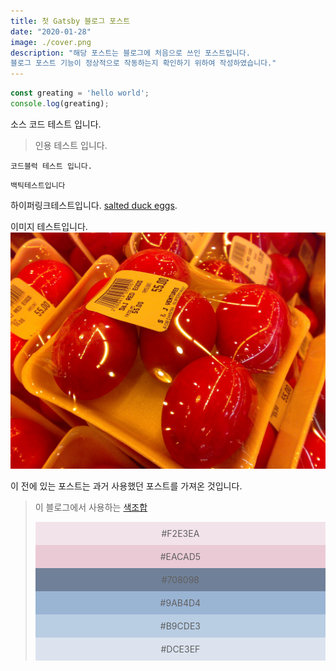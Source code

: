 ```yaml
---
title: 첫 Gatsby 블로그 포스트
date: "2020-01-28"
image: ./cover.png
description: "해당 포스트는 블로그에 처음으로 쓰인 포스트입니다.
블로그 포스트 기능이 정상적으로 작동하는지 확인하기 위하여 작성하였습니다."
---
```



```javascript
const greating = 'hello world';
console.log(greating);
```
소스 코드 테스트 입니다.

> 인용 테스트 입니다.

```
코드블럭 테스트 입니다.
```

`백틱테스트입니다`

하이퍼링크테스트입니다.
[salted duck eggs](http://en.wikipedia.org/wiki/Salted_duck_egg).

이미지 테스트입니다.
![Chinese Salty Egg](./salty_egg.jpg)

이 전에 있는 포스트는 과거 사용했던 포스트를 가져온 것입니다.

>이 블로그에서 사용하는 [색조합](https://www.design-seeds.com/category/seasons/winter/)
><div style="background-color:#F2E3EA;text-align:center;padding:10px;">#F2E3EA</div>
><div style="background-color:#EACAD5;text-align:center;padding:10px;">#EACAD5</div>
><div style="background-color:#708098;text-align:center;padding:10px;">#708098</div>
><div style="background-color:#9AB4D4;text-align:center;padding:10px;">#9AB4D4</div>
><div style="background-color:#B9CDE3;text-align:center;padding:10px;">#B9CDE3</div>
><div style="background-color:#DCE3EF;text-align:center;padding:10px;">#DCE3EF</div>

